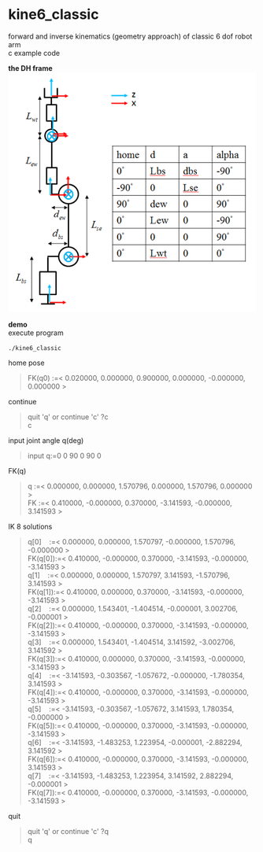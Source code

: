# kine6_classic
forward and inverse kinematics (geometry approach) of classic 6 dof robot arm  
c example code

**the DH frame**  
![Alt text](Classic6dof_DH.PNG?raw=true)

**demo**  
execute program
```
./kine6_classic
```
home pose
> FK(q0)  :=< 0.020000, 0.000000, 0.900000, 0.000000, -0.000000, 0.000000 >

continue
> quit 'q' or continue 'c' ?c  
c

input joint angle q(deg)
> input q:=0 0 90 0 90 0

FK(q)
> q       :=< 0.000000, 0.000000, 1.570796, 0.000000, 1.570796, 0.000000 >  
FK      :=< 0.410000, -0.000000, 0.370000, -3.141593, -0.000000, 3.141593 >

IK 8 solutions 
> q[0]    &nbsp;&nbsp;&nbsp;:=< 0.000000, 0.000000, 1.570797, -0.000000, 1.570796, -0.000000 >  
FK(q[0]):=< 0.410000, -0.000000, 0.370000, -3.141593, -0.000000, -3.141593 >  
q[1] &nbsp;&nbsp;&nbsp;:=< 0.000000, 0.000000, 1.570797, 3.141593, -1.570796, 3.141593 >  
FK(q[1]):=< 0.410000, 0.000000, 0.370000, -3.141593, -0.000000, -3.141593 >  
q[2] &nbsp;&nbsp;&nbsp;:=< 0.000000, 1.543401, -1.404514, -0.000001, 3.002706, -0.000001 >  
FK(q[2]):=< 0.410000, -0.000000, 0.370000, -3.141593, -0.000000, -3.141593 >  
q[3] &nbsp;&nbsp;&nbsp;:=< 0.000000, 1.543401, -1.404514, 3.141592, -3.002706, 3.141592 >  
FK(q[3]):=< 0.410000, 0.000000, 0.370000, -3.141593, -0.000000, -3.141593 >  
q[4] &nbsp;&nbsp;&nbsp;:=< -3.141593, -0.303567, -1.057672, -0.000000, -1.780354, 3.141593 >  
FK(q[4]):=< 0.410000, -0.000000, 0.370000, -3.141593, -0.000000, -3.141593 >  
q[5] &nbsp;&nbsp;&nbsp;:=< -3.141593, -0.303567, -1.057672, 3.141593, 1.780354, -0.000000 >  
FK(q[5]):=< 0.410000, -0.000000, 0.370000, -3.141593, -0.000000, -3.141593 >  
q[6] &nbsp;&nbsp;&nbsp;:=< -3.141593, -1.483253, 1.223954, -0.000001, -2.882294, 3.141592 >  
FK(q[6]):=< 0.410000, -0.000000, 0.370000, -3.141593, -0.000000, 3.141593 >  
q[7] &nbsp;&nbsp;&nbsp;:=< -3.141593, -1.483253, 1.223954, 3.141592, 2.882294, -0.000001 >  
FK(q[7]):=< 0.410000, -0.000000, 0.370000, -3.141593, -0.000000, -3.141593 >  

quit
> quit 'q' or continue 'c' ?q  
q

